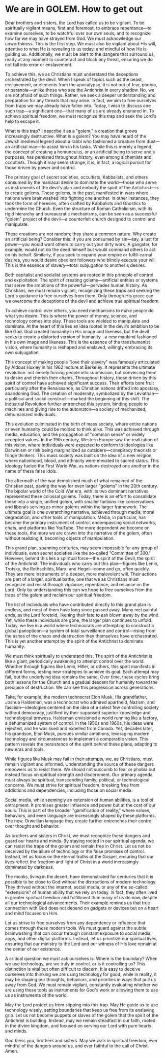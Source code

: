 # We are in GOLEM. How to get out

Dear brothers and sisters, the Lord has called us to be vigilant. To be spiritually vigilant means, first and foremost, to embrace repentance—to examine ourselves, to be watchful over our own souls, and to recognize how far we may have strayed from God. We must acknowledge our unworthiness. This is the first step. We must also be vigilant about His will, attentive to what He is revealing to us today, and mindful of how He is guiding us. Additionally, we must be alert to the dangers that surround us, ready at any moment to counteract and block any threat, ensuring we do not fall into error or enslavement.

To achieve this, we as Christians must understand the deceptions orchestrated by the devil. When I speak of topics such as the beast, enslavement, or elements from the apocalypse, it is not out of fear, phobia, or paranoia—unlike those who see the Antichrist in every shadow. No, we are not afraid of such things. Rather, we seek a deeper understanding and preparation for any threats that may arise. In fact, we aim to free ourselves from traps we may already have fallen into. Today, I wish to discuss one such trap—a significant one—that many of us are already ensnared in. To achieve spiritual freedom, we must recognize this trap and seek the Lord's help to escape it.

What is this trap? I describe it as a "golem," a creation that grows increasingly destructive. What is a golem? You may have heard of the Jewish medieval legend about a rabbi who fashioned a creature from dust—an artificial man—to assist him in his tasks. While this is merely a legend, the concept of creating a homunculus, or an artificial being to serve one's purposes, has persisted throughout history, even among alchemists and occultists. Though it may seem strange, it is, in fact, a logical pursuit for those driven by power and control.

The primary goal of secret societies, occultists, Kabbalists, and others consumed by the maniacal desire to dominate the world—those who serve as instruments of the devil's plan and embody the spirit of the Antichrist—is to create golems. These golems, in the past, manifested in wars where nations were brainwashed into fighting one another. In other instances, they took the form of heresies, often crafted by Kabbalists and Gnostics to undermine the Church. Even the structure of Roman Catholicism, with its rigid hierarchy and bureaucratic mechanisms, can be seen as a successful "golem" project of the devil—a counterfeit church designed to control and manipulate.

These creations are not random; they share a common nature. Why create an artificial being? Consider this: if you are consumed by sin—say, a lust for power—you would want others to carry out your dirty work. A gangster, for example, would not do the deed himself but would command others to act on his behalf. Similarly, if you seek to expand your empire or fulfill carnal desires, you would desire obedient followers who blindly execute your will. This is the essence of slavery—total subjugation to another's desires.

Both capitalist and socialist systems are rooted in this principle of control and exploitation. The spirit of creating golems—artificial entities or systems that serve the ambitions of the powerful—pervades human history. As Christians, we must remain vigilant, recognizing these traps and seeking the Lord's guidance to free ourselves from them. Only through His grace can we overcome the deceptions of the devil and achieve true spiritual freedom.

To achieve control over others, you need mechanisms to make people do what you desire. This is where the power of money, science, and technology comes into play. These tools are wielded to manipulate and dominate. At the heart of this lies an idea rooted in the devil's ambition to be like God. God created humanity in His image and likeness, but the devil seeks to create a distorted version of humanity—a new mankind fashioned in his own image and likeness. This is the essence of the transhumanist vision, where humanity is reshaped and enslaved, willingly embracing its own subjugation.

This concept of making people "love their slavery" was famously articulated by Aldous Huxley in his 1962 lecture at Berkeley. It represents the ultimate revolution: not merely forcing people into submission, but convincing them to desire and cherish their chains. Throughout history, those driven by this spirit of control have achieved significant success. Their efforts bore fruit particularly after the Renaissance, as Christian nations drifted into apostasy, abandoning God. The creation of modernity, symbolized by the Leviathan—a political and social construct—marked the beginning of this shift. The Industrial Revolution further entrenched this system, binding people to machines and giving rise to the automaton—a society of mechanized, dehumanized individuals.

This evolution culminated in the birth of mass society, where entire nations or even humanity could be molded to think alike. This was achieved through media, education, and the propagation of "common sense" or widely accepted values. In the 19th century, Western Europe saw the realization of this vision, where individuals were expected to conform to ideologies like Darwinism or risk being marginalized as outsiders—conspiracy theorists or fringe thinkers. This mass society was built on the idea of a new religion, where nationhood, blood, and ethnicity were elevated to sacred status. This ideology fueled the First World War, as nations destroyed one another in the name of these false idols.

The aftermath of the war demolished much of what remained of the Christian past, paving the way for even larger "golems" in the 20th century. The bipolar world of the Cold War era, with its two dominant narratives, represented these colossal golems. Today, there is an effort to consolidate these into a single, unified golem, with smaller factions like conservatives and liberals serving as minor golems within the larger framework. The ultimate goal is one overarching narrative, achieved through media, moral degradation, and other tools of manipulation. Media, in particular, has become the primary instrument of control, encompassing social networks, chats, and platforms like YouTube. The more dependent we become on these tools, the more we are drawn into the narrative of the golem, often without realizing it, becoming objects of manipulation.

This grand plan, spanning centuries, may seem impossible for any group of individuals, even secret societies like the so-called "Committee of 300." However, behind this lies a spiritual force—the spirit of the Devil, the spirit of the Antichrist. The individuals who carry out this plan—figures like Lenin, Trotsky, the Rothschilds, Marx, and Hegel—come and go, often quickly. They are mere instruments of a deeper, more malevolent will. Their actions are part of a larger, spiritual battle, one that we as Christians must recognize and resist through vigilance, repentance, and reliance on the Lord. Only by understanding this can we hope to free ourselves from the traps of the golem and reclaim our spiritual freedom.

The list of individuals who have contributed directly to this grand plan is endless, and most of them have long since passed away. Many met painful ends, as the Lord foretold, likening their fate to ash blown away by the wind. Yet, while these individuals are gone, the larger plan continues to unfold. Today, we live in a world where technocrats are attempting to construct a global panopticon—a system of total surveillance and control—rising from the ashes of the chaos and destruction they themselves have orchestrated. This is yet another attempt by the spirit of the Antichrist to dominate humanity.

We must think spiritually to understand this. The spirit of the Antichrist is like a giant, periodically awakening to attempt control over the world. Whether through figures like Lenin, Hitler, or others, this spirit manifests in different forms, testing new strategies to achieve its goal. Each attempt may fail, but the underlying idea remains the same. Over time, these cycles bring both lessons for the Church and a gradual descent for humanity toward the precipice of destruction. We can see this progression across generations.

Take, for example, the modern technocrat Elon Musk. His grandfather, Joshua Haldeman, was a technocrat who admired apartheid, Nazism, and fascism—ideologies centered on the idea of a select few controlling society without democracy, justified by their supposed superior knowledge and technological prowess. Haldeman envisioned a world running like a factory, a dehumanized system of control. In the 1950s and 1960s, his ideas were rejected, and he was sued and expelled from Canada. Yet, decades later, his grandson, Elon Musk, pursues similar ambitions, leveraging modern technology and circumstances to implement a comparable vision. This pattern reveals the persistence of the spirit behind these plans, adapting to new eras and tools.

While figures like Musk may fail in their attempts, we, as Christians, must remain vigilant and informed. Understanding the source of these dangers empowers us to resist them. We should not succumb to fear or phobia but instead focus on spiritual strength and discernment. Our primary agenda must always be spiritual, transcending family, political, or technological concerns. We must strive for spiritual freedom, breaking free from addictions and dependencies, including those on social media.

Social media, while seemingly an extension of human abilities, is a tool of entrapment. It promises greater influence and power but at the cost of our souls. This is part of the broader "gamification of reality," where values, behaviors, and even language are increasingly shaped by these platforms. The new, Orwellian language they create further entrenches their control over thought and behavior.

As brothers and sisters in Christ, we must recognize these dangers and guard our hearts and minds. By staying rooted in our spiritual agenda, we can resist the traps of the golem and remain free in Christ. Let us not be deceived by the allure of technology or the false promises of control. Instead, let us focus on the eternal truths of the Gospel, ensuring that our lives reflect the freedom and light of Christ in a world increasingly dominated by darkness.

The monks, living in the desert, have demonstrated for centuries that it is possible to be close to God without the distractions of modern technology. They thrived without the internet, social media, or any of the so-called "extensions" of human ability that we rely on today. In fact, they often lived in greater spiritual freedom and fulfillment than many of us do now, despite all our technological advancements. Their example reminds us that true connection with God does not depend on gadgets or devices but on a heart and mind focused on Him.

Let us strive to free ourselves from any dependency or influence that comes through these modern tools. We must guard against the subtle brainwashing that can occur through constant exposure to social media, apps, and other digital platforms. Instead, let us prioritize our spiritual lives, ensuring that our ministry to the Lord and our witness of His love remain at the center of our existence.

A critical question we must ask ourselves is: Where is the boundary? When we use technology, are we truly in control, or is it controlling us? This distinction is vital but often difficult to discern. It is easy to deceive ourselves into thinking we are using technology for good, while in reality, it may be shaping our thoughts, behaviors, and priorities in ways that pull us away from God. We must remain vigilant, constantly evaluating whether we are using these tools as instruments for God's work or allowing them to use us as instruments of the world.

May the Lord protect us from slipping into this trap. May He guide us to use technology wisely, setting boundaries that keep us free from its enslaving grip. Let us not become puppets or slaves of the golem that the spirit of the Antichrist is building. Instead, may we remain steadfast in our faith, rooted in the divine kingdom, and focused on serving our Lord with pure hearts and minds.

God bless you, brothers and sisters. May we walk in spiritual freedom, ever mindful of the dangers around us, and ever faithful to the call of Christ. Amen.

